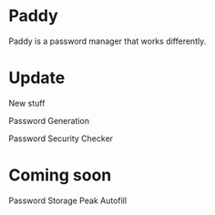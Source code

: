 # Paddy

Paddy is a password manager that works differently. 

# Update

New stuff

Password Generation

Password Security Checker


# Coming soon

Password Storage
Peak
Autofill

